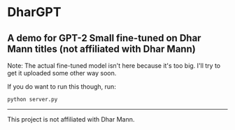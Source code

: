 # DharGPT
A demo for GPT-2 Small fine-tuned on Dhar Mann titles (not affiliated with Dhar Mann)
---
Note: The actual fine-tuned model isn't here because it's too big. I'll try to get it uploaded some other way soon.

If you do want to run this though, run:
```bash
python server.py
```

---
This project is not affiliated with Dhar Mann.
